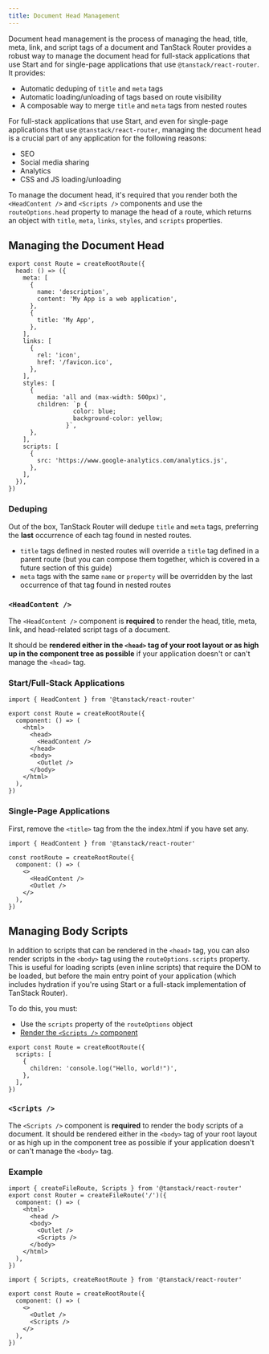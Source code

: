 ```yaml
---
title: Document Head Management
---
```


Document head management is the process of managing the head, title, meta, link, and script tags of a document and TanStack Router provides a robust way to manage the document head for full-stack applications that use Start and for single-page applications that use `@tanstack/react-router`. It provides:

- Automatic deduping of `title` and `meta` tags
- Automatic loading/unloading of tags based on route visibility
- A composable way to merge `title` and `meta` tags from nested routes

For full-stack applications that use Start, and even for single-page applications that use `@tanstack/react-router`, managing the document head is a crucial part of any application for the following reasons:

- SEO
- Social media sharing
- Analytics
- CSS and JS loading/unloading

To manage the document head, it's required that you render both the `<HeadContent />` and `<Scripts />` components and use the `routeOptions.head` property to manage the head of a route, which returns an object with `title`, `meta`, `links`, `styles`, and `scripts` properties.

## Managing the Document Head

```tsx
export const Route = createRootRoute({
  head: () => ({
    meta: [
      {
        name: 'description',
        content: 'My App is a web application',
      },
      {
        title: 'My App',
      },
    ],
    links: [
      {
        rel: 'icon',
        href: '/favicon.ico',
      },
    ],
    styles: [
      {
        media: 'all and (max-width: 500px)',
        children: `p {
                  color: blue;
                  background-color: yellow;
                }`,
      },
    ],
    scripts: [
      {
        src: 'https://www.google-analytics.com/analytics.js',
      },
    ],
  }),
})
```

### Deduping

Out of the box, TanStack Router will dedupe `title` and `meta` tags, preferring the **last** occurrence of each tag found in nested routes.

- `title` tags defined in nested routes will override a `title` tag defined in a parent route (but you can compose them together, which is covered in a future section of this guide)
- `meta` tags with the same `name` or `property` will be overridden by the last occurrence of that tag found in nested routes

### `<HeadContent />`

The `<HeadContent />` component is **required** to render the head, title, meta, link, and head-related script tags of a document.

It should be **rendered either in the `<head>` tag of your root layout or as high up in the component tree as possible** if your application doesn't or can't manage the `<head>` tag.

### Start/Full-Stack Applications

```tsx
import { HeadContent } from '@tanstack/react-router'

export const Route = createRootRoute({
  component: () => (
    <html>
      <head>
        <HeadContent />
      </head>
      <body>
        <Outlet />
      </body>
    </html>
  ),
})
```

### Single-Page Applications

First, remove the `<title>` tag from the the index.html if you have set any.

```tsx
import { HeadContent } from '@tanstack/react-router'

const rootRoute = createRootRoute({
  component: () => (
    <>
      <HeadContent />
      <Outlet />
    </>
  ),
})
```

## Managing Body Scripts

In addition to scripts that can be rendered in the `<head>` tag, you can also render scripts in the `<body>` tag using the `routeOptions.scripts` property. This is useful for loading scripts (even inline scripts) that require the DOM to be loaded, but before the main entry point of your application (which includes hydration if you're using Start or a full-stack implementation of TanStack Router).

To do this, you must:

- Use the `scripts` property of the `routeOptions` object
- [Render the `<Scripts />` component](#scripts)

```tsx
export const Route = createRootRoute({
  scripts: [
    {
      children: 'console.log("Hello, world!")',
    },
  ],
})
```

### `<Scripts />`

The `<Scripts />` component is **required** to render the body scripts of a document. It should be rendered either in the `<body>` tag of your root layout or as high up in the component tree as possible if your application doesn't or can't manage the `<body>` tag.

### Example

```tsx
import { createFileRoute, Scripts } from '@tanstack/react-router'
export const Router = createFileRoute('/')({
  component: () => (
    <html>
      <head />
      <body>
        <Outlet />
        <Scripts />
      </body>
    </html>
  ),
})
```

```tsx
import { Scripts, createRootRoute } from '@tanstack/react-router'

export const Route = createRootRoute({
  component: () => (
    <>
      <Outlet />
      <Scripts />
    </>
  ),
})
```
